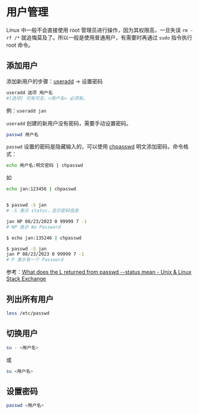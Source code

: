 # 用户管理

Linux 中一般不会直接使用 root 管理员进行操作，因为其权限高，一旦失误 `rm -rf /*` 就追悔莫及了。所以一般是使用普通用户，有需要时再通过 `sudo` 指令执行 root 命令。 &#x20;

## 添加用户

添加新用户的步骤：[useradd](https://www.runoob.com/linux/linux-comm-useradd.html) → 设置密码

```bash
useradd 选项 用户名
#[选项] 可有可无，<用户名> 必须有。
```

例：`useradd jan`

`useradd` 创建的新用户没有密码，需要手动设置密码。

```sh
passwd 用户名 
```

`passwd` 设置的密码是隐藏输入的，可以使用 [chpasswd](https://blog.csdn.net/qq\_21816375/article/details/76377182) 明文添加密码，命令格式：

```sh
echo 用户名:明文密码 | chpasswd
```

如

```sh
echo jan:123456 | chpasswd
```

<figure><img src="https://cdn.tangjiayan.com/notes/linux/chpasswd.png" alt=""><figcaption></figcaption></figure>

```bash
$ passwd -S jan
# -S 表示 status，显示密码信息

jan NP 08/23/2023 0 99999 7 -1
# NP 表示 No Password

$ echo jan:135246 | chpasswd

$ passwd -S jan
jan P 08/23/2023 0 99999 7 -1
# P 表示有一个 Password
```

参考：[What does the L returned from passwd --status mean - Unix & Linux Stack Exchange](https://unix.stackexchange.com/questions/526761/what-does-the-l-returned-from-passwd-status-mean)

## 列出所有用户

```bash
less /etc/passwd
```

## 切换用户

```bash
su - <用户名>
```

或

```bash
su <用户名>
```

## 设置密码

```bash
passwd <用户名>
```
